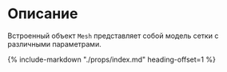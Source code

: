 # Описание
Встроенный объект `Mesh` представляет собой модель сетки с различными параметрами.

{%
    include-markdown "./props/index.md"
    heading-offset=1
%}
